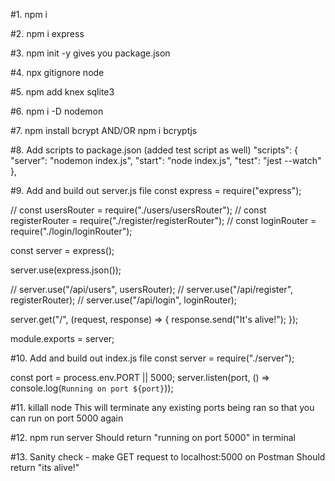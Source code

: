 <!-- PHASE 1 - Install Dependencies & Add Scripts -->

#1. npm i

#2. npm i express

#3. npm init -y
gives you package.json

#4. npx gitignore node

#5. npm add knex sqlite3

#6. npm i -D nodemon

#7. npm install bcrypt AND/OR npm i bcryptjs

#8. Add scripts to package.json (added test script as well)
"scripts": {
"server": "nodemon index.js",
"start": "node index.js",
"test": "jest --watch"
},

<!-- PHASE 2 - BUILD OUT INDEX AND SERVER, GET PORT RUNNING -->

#9. Add and build out server.js file
const express = require("express");

// const usersRouter = require("./users/usersRouter");
// const registerRouter = require("./register/registerRouter");
// const loginRouter = require("./login/loginRouter");

const server = express();

server.use(express.json());

// server.use("/api/users", usersRouter);
// server.use("/api/register", registerRouter);
// server.use("/api/login", loginRouter);

server.get("/", (request, response) => {
response.send("It's alive!");
});

module.exports = server;

#10. Add and build out index.js file
const server = require("./server");

const port = process.env.PORT || 5000;
server.listen(port, () => console.log(`Running on port ${port}`));

#11. killall node
This will terminate any existing ports being ran so that you can run on port 5000 again

#12. npm run server
Should return "running on port 5000" in terminal

#13. Sanity check - make GET request to localhost:5000 on Postman
Should return "its alive!"
